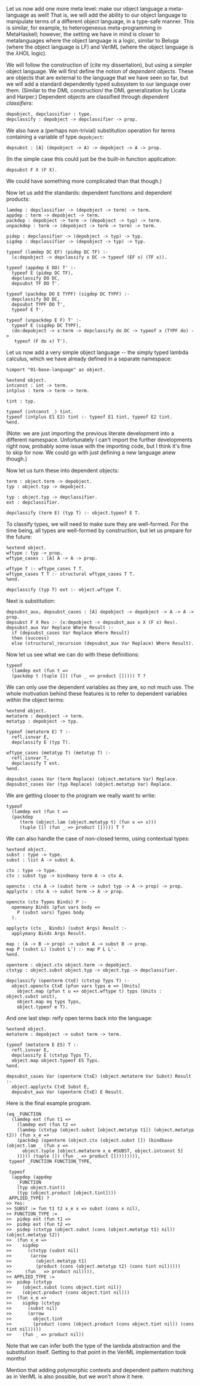 <!--
```makam
%use "05-type-synonyms".
```
-->

Let us now add one more meta level: make our object language a meta-language as well!
That is, we will add the ability to our object language to manipulate terms of a different
object language, in a type-safe manner. This is similar, for example, to heterogeneous
meta-programming in MetaHaskell; however, the setting we have in mind is closer to
metalanguages where the object language is a logic, similar to Beluga (where the object
language is LF) and VeriML (where the object language is the $\lambda\text{HOL}$ logic).

We will follow the construction of (cite my dissertation), but using a simpler object
language. We will first define the notion of *dependent objects*. These are objects
that are external to the language that we have seen so far, but we will add a standard
dependently typed subsystem to our language over them. (Similar to the DML construction/
the DML generalization by Licata and Harper.) Dependent objects are classified through
*dependent classifiers*:

```makam
depobject, depclassifier : type.
depclassify : depobject -> depclassifier -> prop.
```

We also have a (perhaps non-trivial) substitution operation for terms containing a
variable of type `depobject`:
```makam
depsubst : [A] (depobject -> A) -> depobject -> A -> prop.
```

(In the simple case this could just be the built-in function application:
```
depsubst F X (F X).
```
We could have something more complicated than that though.)

Now let us add the standards: dependent functions and dependent products:

```makam
lamdep : depclassifier -> (depobject -> term) -> term.
appdep : term -> depobject -> term.
packdep : depobject -> term -> (depobject -> typ) -> term.
unpackdep : term -> (depobject -> term -> term) -> term.

pidep : depclassifier -> (depobject -> typ) -> typ.
sigdep : depclassifier -> (depobject -> typ) -> typ.

typeof (lamdep DC EF) (pidep DC TF) :-
  (x:depobject -> depclassify x DC -> typeof (EF x) (TF x)).

typeof (appdep E DO) T' :-
  typeof E (pidep DC TF),
  depclassify DO DC,
  depsubst TF DO T'.

typeof (packdep DO E TYPF) (sigdep DC TYPF) :-
  depclassify DO DC,
  depsubst TYPF DO T',
  typeof E T'.

typeof (unpackdep E F) T' :-
  typeof E (sigdep DC TYPF),
  (do:depobject -> x:term -> depclassify do DC -> typeof x (TYPF do) ->
   typeof (F do x) T').
```

Let us now add a very simple object language -- the simply typed lambda
calculus, which we have
already defined in a separate namespace:

```makam
%import "01-base-language" as object.

%extend object.
intconst : int -> term.
intplus : term -> term -> term.

tint : typ.

typeof (intconst _) tint.
typeof (intplus E1 E2) tint :- typeof E1 tint, typeof E2 tint.
%end.
```

(Note: we are just importing the previous literate development into a different
namespace. Unfortunately I can't import the further developments right now,
probably some issue with the importing code, but I think it's fine to skip for now.
We could go with just defining a new language anew though.)

Now let us turn these into dependent objects:

```makam
term : object.term -> depobject.
typ : object.typ -> depobject.

typ : object.typ -> depclassifier.
ext : depclassifier.

depclassify (term E) (typ T) :- object.typeof E T.
```

To classify types, we will need to make sure they are well-formed. For the time
being, all types are well-formed by construction, but let us prepare for the
future:

```makam
%extend object.
wftype : typ -> prop.
wftype_cases : [A] A -> A -> prop.

wftype T :- wftype_cases T T.
wftype_cases T T :- structural wftype_cases T T.
%end.

depclassify (typ T) ext :- object.wftype T.
```

Next is substitution:

```makam
depsubst_aux, depsubst_cases : [A] depobject -> depobject -> A -> A -> prop.
depsubst F X Res :- (x:depobject -> depsubst_aux x X (F x) Res).
depsubst_aux Var Replace Where Result :-
  if (depsubst_cases Var Replace Where Result)
  then (success)
  else (structural_recursion (depsubst_aux Var Replace) Where Result).
```

Now let us see what we can do with these definitions:

```makam
typeof
  (lamdep ext (fun t =>
  (packdep t (tuple []) (fun _ => product [])))) T ?
```

We can only use the dependent variables as they are, so not much use.
The whole motivation behind these features is to refer to dependent variables
within the object terms:

```makam
%extend object.
metaterm : depobject -> term.
metatyp : depobject -> typ.

typeof (metaterm E) T :-
  refl.isnvar E,
  depclassify E (typ T).
  
wftype_cases (metatyp T) (metatyp T) :-
  refl.isnvar T,
  depclassify T ext.
%end.

depsubst_cases Var (term Replace) (object.metaterm Var) Replace.
depsubst_cases Var (typ Replace) (object.metatyp Var) Replace.
```

We are getting closer to the program we really want to write:

```makam
typeof
  (lamdep ext (fun t =>
  (packdep
     (term (object.lam (object.metatyp t) (fun x => x)))
     (tuple []) (fun _ => product [])))) T ?
```

We can also handle the case of non-closed terms, using contextual types:
```makam
%extend object.
subst : type -> type.
subst : list A -> subst A.

ctx : type -> type.
ctx : subst typ -> bindmany term A -> ctx A.

openctx : ctx A -> (subst term -> subst typ -> A -> prop) -> prop.
applyctx : ctx A -> subst term -> A -> prop.

openctx (ctx Types Binds) P :-
  openmany Binds (pfun vars body =>
    P (subst vars) Types body
  ).

applyctx (ctx _ Binds) (subst Args) Result :-
  applymany Binds Args Result.

map : (A -> B -> prop) -> subst A -> subst B -> prop.
map P (subst L) (subst L') :- map P L L'.
%end.

openterm : object.ctx object.term -> depobject.
ctxtyp : object.subst object.typ -> object.typ -> depclassifier.

depclassify (openterm CtxE) (ctxtyp Typs T) :-
  object.openctx CtxE (pfun vars typs e => [Units]
    object.map (pfun t u => object.wftype t) typs (Units : object.subst unit),
    object.map eq typs Typs,
    object.typeof e T).
```

And one last step: reify open terms back into the language:

```makam
%extend object.
metaterm : depobject -> subst term -> term.

typeof (metaterm E ES) T :-
  refl.isnvar E,
  depclassify E (ctxtyp Typs T),
  object.map object.typeof ES Typs.
%end.

depsubst_cases Var (openterm CtxE) (object.metaterm Var Subst) Result :-
  object.applyctx CtxE Subst E,
  depsubst_aux Var (openterm CtxE) E Result.
```

Here is the final example program.

```makam
(eq _FUNCTION
  (lamdep ext (fun t1 =>
    (lamdep ext (fun t2 =>
    (lamdep (ctxtyp (object.subst [object.metatyp t1]) (object.metatyp t2)) (fun x_e =>
    (packdep (openterm (object.ctx (object.subst []) (bindbase (object.lam _ (fun x =>
      object.tuple [object.metaterm x_e #SUBST, object.intconst 5]
    ))))) (tuple []) (fun _ => product [])))))))),
 typeof _FUNCTION FUNCTION_TYPE,

 typeof 
  (appdep (appdep 
    _FUNCTION 
    (typ object.tint)) 
    (typ (object.product [object.tint])))
 APPLIED_TYPE) ?
>> Yes:
>> SUBST := fun t1 t2 x_e x => subst (cons x nil),
>> FUNCTION_TYPE :=
>>  pidep ext (fun t1 =>
>>  pidep ext (fun t2 =>
>>  pidep (ctxtyp (object.subst (cons (object.metatyp t1) nil)) (object.metatyp t2))
>>  (fun x_e =>
>>    sigdep 
>>      (ctxtyp (subst nil) 
>>       (arrow
>>         (object.metatyp t1)
>>         (product (cons (object.metatyp t2) (cons tint nil)))))
>>     (fun _ => product nil)))),
>> APPLIED_TYPE :=
>>  pidep (ctxtyp
>>    (object.subst (cons object.tint nil))
>>    (object.product (cons object.tint nil)))
>>  (fun x_e =>
>>    sigdep (ctxtyp
>>      (subst nil)
>>      (arrow
>>        object.tint
>>        (product (cons (object.product (cons object.tint nil)) (cons tint nil)))))
>>    (fun _ => product nil))
```

Note that we can infer both the type of the lambda abstraction and the substitution
itself. Getting to that point in the VeriML implementation took months!

Mention that adding polymorphic contexts and dependent pattern matching as in VeriML is
also possible, but we won't show it here.
